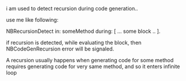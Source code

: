 i am used to detect recursion during code generation..

use me like following:

NBRecursionDetect in: someMethod during: [
	... some block ..
	].

if recursion is detected, while evaluating the block, then NBCodeGenRecursion error will be signaled.

A recursion usually happens when generating code for some method requires generating code for very same method, and so it enters infinite loop